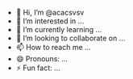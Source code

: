 - 👋 Hi, I’m @acacsvsv
- 👀 I’m interested in ...
- 🌱 I’m currently learning ...
- 💞️ I’m looking to collaborate on ...
- 📫 How to reach me ...
- 😄 Pronouns: ...
- ⚡ Fun fact: ...

<!---
acacsvsv/acacsvsv is a ✨ special ✨ repository because its `README.md` (this file) appears on your GitHub profile.
You can click the Preview link to take a look at your changes.
--->
